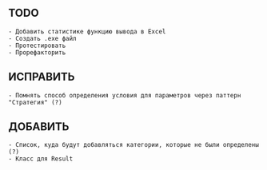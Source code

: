 ## TODO
    - Добавить статистике функцию вывода в Excel
    - Создать .exe файл
    - Протестировать
    - Прорефакторить

## ИСПРАВИТЬ
    - Помнять способ определения условия для параметров через паттерн "Стратегия" (?)

## ДОБАВИТЬ
    - Список, куда будут добавляться категории, которые не были определены (?)
    - Класс для Result